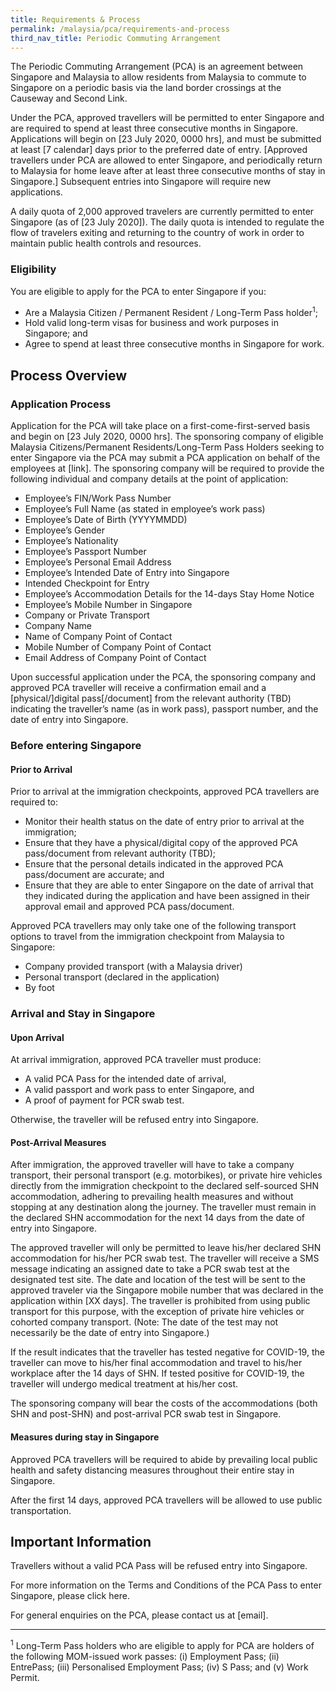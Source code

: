 ```yaml
---
title: Requirements & Process
permalink: /malaysia/pca/requirements-and-process
third_nav_title: Periodic Commuting Arrangement
---
```


The Periodic Commuting Arrangement (PCA) is an agreement between Singapore and Malaysia to allow residents from Malaysia to commute to Singapore on a periodic basis via the land border crossings at the Causeway and Second Link.

Under the PCA, approved travellers will be permitted to enter Singapore and are required to spend at least three consecutive months in Singapore. Applications will begin on [23 July 2020, 0000 hrs], and must be submitted at least [7 calendar] days prior to the preferred date of entry. [Approved travellers under PCA are allowed to enter Singapore, and periodically return to Malaysia for home leave after at least three consecutive months of stay in Singapore.] Subsequent entries into Singapore will require new applications.

A daily quota of 2,000 approved travelers are currently permitted to enter Singapore (as of [23 July 2020]). The daily quota is intended to regulate the flow of travelers exiting and returning to the country of work in order to maintain public health controls and resources.

### **Eligibility**

You are eligible to apply for the PCA to enter Singapore if you:
- Are a Malaysia Citizen / Permanent Resident / Long-Term Pass holder<sup>1</sup>;
- Hold valid long-term visas for business and work purposes in Singapore; and
- Agree to spend at least three consecutive months in Singapore for work.

## **Process Overview**

### **Application Process**

Application for the PCA will take place on a first-come-first-served basis and begin on [23 July 2020, 0000 hrs]. The sponsoring company of eligible Malaysia Citizens/Permanent Residents/Long-Term Pass Holders seeking to enter Singapore via the PCA may submit a PCA application on behalf of the employees at [link]. The sponsoring company will be required to provide the following individual and company details at the point of application:
- Employee’s FIN/Work Pass Number 
- Employee’s Full Name (as stated in employee’s work pass) 
- Employee’s Date of Birth (YYYYMMDD) 
- Employee’s Gender 
- Employee’s Nationality 
- Employee’s Passport Number 
- Employee’s Personal Email Address 
- Employee’s Intended Date of Entry into Singapore 
- Intended Checkpoint for Entry 
- Employee’s Accommodation Details for the 14-days Stay Home Notice 
- Employee’s Mobile Number in Singapore 
- Company or Private Transport 
- Company Name 
- Name of Company Point of Contact
- Mobile Number of Company Point of Contact
- Email Address of Company Point of Contact

Upon successful application under the PCA, the sponsoring company and approved PCA traveller will receive a confirmation email and a [physical/]digital pass[/document] from the relevant authority (TBD) indicating the traveller’s name (as in work pass), passport number, and the date of entry into Singapore.

### **Before entering Singapore**

#### Prior to Arrival

Prior to arrival at the immigration checkpoints, approved PCA travellers are required to:
- Monitor their health status on the date of entry prior to arrival at the immigration; 
- Ensure that they have a physical/digital copy of the approved PCA pass/document from relevant authority (TBD); 
- Ensure that the personal details indicated in the approved PCA pass/document are accurate; and
- Ensure that they are able to enter Singapore on the date of arrival that they indicated during the application and have been assigned in their approval email and approved PCA pass/document. 

Approved PCA travellers may only take one of the following transport options to travel from the immigration checkpoint from Malaysia to Singapore:

- Company provided transport (with a Malaysia driver) 
- Personal transport (declared in the application) 
- By foot

### **Arrival and Stay in Singapore**

#### Upon Arrival

At arrival immigration, approved PCA traveller must produce:
- A valid PCA Pass for the intended date of arrival, 
- A valid passport and work pass to enter Singapore, and
- A proof of payment for PCR swab test. 

Otherwise, the traveller will be refused entry into Singapore.

#### Post-Arrival Measures

After immigration, the approved traveller will have to take a company transport, their personal transport (e.g. motorbikes), or private hire vehicles directly from the immigration checkpoint to the declared self-sourced SHN accommodation, adhering to prevailing health measures and without stopping at any destination along the journey. The traveller must remain in the declared SHN accommodation for the next 14 days from the date of entry into Singapore.

The approved traveller will only be permitted to leave his/her declared SHN accommodation for his/her PCR swab test. The traveller will receive a SMS message indicating an assigned date to take a PCR swab test at the designated test site. The date and location of the test will be sent to the approved traveler via the Singapore mobile number that was declared in the application within [XX days]. The traveller is prohibited from using public transport for this purpose, with the exception of private hire vehicles or cohorted company transport. (Note: The date of the test may not necessarily be the date of entry into Singapore.)

If the result indicates that the traveller has tested negative for COVID-19, the traveller can move to his/her final accommodation and travel to his/her workplace after the 14 days of SHN. If tested positive for COVID-19, the traveller will undergo medical treatment at his/her cost.

The sponsoring company will bear the costs of the accommodations (both SHN and post-SHN) and post-arrival PCR swab test in Singapore.

#### Measures during stay in Singapore

Approved PCA travellers will be required to abide by prevailing local public health and safety distancing measures throughout their entire stay in Singapore.

After the first 14 days, approved PCA travellers will be allowed to use public transportation.

## **Important Information**

Travellers without a valid PCA Pass will be refused entry into Singapore.

For more information on the Terms and Conditions of the PCA Pass to enter Singapore, please click here.

For general enquiries on the PCA, please contact us at [email].

-----

<sup>1</sup> Long-Term Pass holders who are eligible to apply for PCA are holders of the following MOM-issued work passes: (i) Employment Pass; (ii) EntrePass; (iii) Personalised Employment Pass; (iv) S Pass; and (v) Work Permit.
